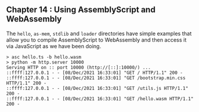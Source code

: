 ## Chapter 14 : Using AssemblyScript and WebAssembly

The `hello`, `as-mem`, `stdlib` and `loader` directories have simple
examples that allow you to compile AssemblyScript to WebAssembly and
then access it via JavaScript as we have been doing.

```
> asc hello.ts -b hello.wasm
> python -m http.server 10000
Serving HTTP on :: port 10000 (http://[::]:10000/) ...
::ffff:127.0.0.1 - - [08/Dec/2021 16:33:01] "GET / HTTP/1.1" 200 -
::ffff:127.0.0.1 - - [08/Dec/2021 16:33:01] "GET /bootstrap.min.css HTTP/1.1" 200 -
::ffff:127.0.0.1 - - [08/Dec/2021 16:33:01] "GET /utils.js HTTP/1.1" 200 -
::ffff:127.0.0.1 - - [08/Dec/2021 16:33:01] "GET /hello.wasm HTTP/1.1" 200 -
```

